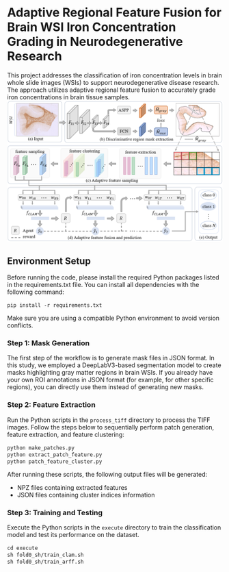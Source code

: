 # Adaptive Regional Feature Fusion for Brain WSI Iron Concentration Grading in Neurodegenerative Research

This project addresses the classification of iron concentration levels in brain whole slide images (WSIs) to support neurodegenerative disease research. The approach utilizes adaptive regional feature fusion to accurately grade iron concentrations in brain tissue samples.
![](images/framework_ARFF.png)
## Environment Setup

Before running the code, please install the required Python packages listed in the requirements.txt file. You can install all dependencies with the following command:
```
pip install -r requirements.txt
```
Make sure you are using a compatible Python environment to avoid version conflicts.

### Step 1: Mask Generation
The first step of the workflow is to generate mask files in JSON format. In this study, we employed a DeepLabV3-based segmentation model to create masks highlighting gray matter regions in brain WSIs. If you already have your own ROI annotations in JSON format (for example, for other specific regions), you can directly use them instead of generating new masks.

### Step 2: Feature Extraction
Run the Python scripts in the `process_tiff` directory to process the TIFF images.  Follow the steps below to sequentially perform patch generation, feature extraction, and feature clustering:
```
python make_patches.py
python extract_patch_feature.py
python patch_feature_cluster.py
```
After running these scripts, the following output files will be generated:
- NPZ files containing extracted features
- JSON files containing cluster indices information

### Step 3: Training and Testing
Execute the Python scripts in the `execute` directory to train the classification model and test its performance on the dataset.
```
cd execute
sh fold0_sh/train_clam.sh
sh fold0_sh/train_arff.sh
```